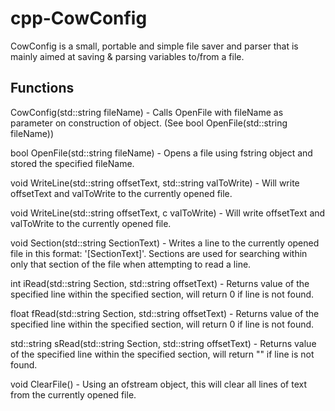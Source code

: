 # cpp-CowConfig

CowConfig is a small, portable and simple file saver and parser that is mainly aimed at saving & parsing variables to/from a file.

## Functions
CowConfig(std::string fileName) - Calls OpenFile with fileName as parameter on construction of object. (See bool OpenFile(std::string fileName))

bool OpenFile(std::string fileName) - Opens a file using fstring object and stored the specified fileName.

void WriteLine(std::string offsetText, std::string valToWrite) - Will write offsetText and valToWrite to the currently opened file.

void WriteLine(std::string offsetText, c valToWrite) - Will write offsetText and valToWrite to the currently opened file.

void Section(std::string SectionText) - Writes a line to the currently opened file in this format: '[SectionText]'. Sections are used for searching within only that section of the file when attempting to read a line.

int iRead(std::string Section, std::string offsetText) - Returns value of the specified line within the specified section, will return 0 if line is not found.

float fRead(std::string Section, std::string offsetText) - Returns value of the specified line within the specified section, will return 0 if line is not found.

std::string sRead(std::string Section, std::string offsetText) - Returns value of the specified line within the specified section, will return "" if line is not found.

void ClearFile() - Using an ofstream object, this will clear all lines of text from the currently opened file.
